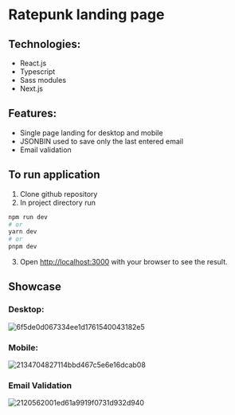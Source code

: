 # Ratepunk landing page

## Technologies:

- React.js
- Typescript
- Sass modules
- Next.js

## Features:

- Single page landing for desktop and mobile
- JSONBIN used to save only the last entered email
- Email validation

## To run application
1. Clone github repository
2. In project directory run

```bash
npm run dev
# or
yarn dev
# or
pnpm dev
```

3. Open [http://localhost:3000](http://localhost:3000) with your browser to see the result.

## Showcase

### Desktop:

![6f5de0d067334ee1d1761540043182e5](https://github.com/estaniulyte/ratepunk-landing-page/assets/43463977/aedb7d20-a298-4e34-911c-be152f9a036d)

### Mobile:

![2134704827114bbd467c5e6e16dcab08](https://github.com/estaniulyte/ratepunk-landing-page/assets/43463977/60aeedbf-e3d2-428e-bf44-5d8785b3d632)

### Email Validation

![2120562001ed61a9919f0731d932d940](https://github.com/estaniulyte/ratepunk-landing-page/assets/43463977/fa62f089-2940-4a09-af8c-991617483af8)

